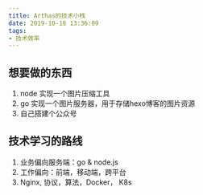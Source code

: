 ```yaml
---
title: Arthas的技术小栈
date: 2019-10-18 13:36:09
tags:
- 技术效率
---
```


## 想要做的东西
1. node 实现一个图片压缩工具
2. go 实现一个图片服务器，用于存储hexo博客的图片资源
3. 自己搭建个公众号


## 技术学习的路线
1. 业务偏向服务端：go & node.js
2. 工作偏向：前端，移动端，跨平台
3. Nginx, 协议，算法，Docker， K8s



